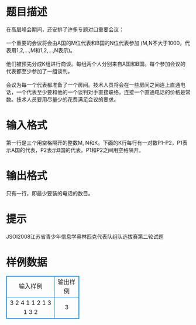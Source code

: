 # 

 
 # 题目描述 
在高层峰会期间，还安排了许多专题对口重要会议：<BR><BR>一个重要的会议将会由A国的M位代表和B国的N位代表参加&nbsp;(M,N不大于1000，代表用1,2,…,M和1,2,…,N表示)。<BR><BR>他们被预先分成K组进行商谈。每组两个人分别来自A国和B国。每个参加会议的代表都至少参加了一组谈判。<BR><BR>会议为每一个代表都准备了一个房间。技术人员将会在一些房间之间连上直通电话，一个代表至少要和他的一个谈判对手直接联络。连接一个直通电话的价格是常数。技术人员要用尽量少的花费满足会议的要求。<BR> 

 
 # 输入格式 
第一行是三个用空格隔开的整数M,&nbsp;N和K。下面的K行每行有一对数P1–P2，P1表示A国的代表，P2表示B国的代表。P1和P2之间用空格隔开。 

 
 # 输出格式 
只有一行，即最少要装的电话的数目。<BR> 

 
 # 提示 
JSOI2008江苏省青少年信息学奥林匹克代表队组队选拔赛第二轮试题 
# 样例数据
<style>
        table,table tr th, table tr td { border:1px solid #0094ff; }
        table { width: 200px; min-height: 25px; line-height: 25px; text-align: center; border-collapse: collapse;}   
    </style>
<table>
	<tr>
		<td>输入样例</td>
		<td>输出样例</td>
	</tr>
<tr><td>3 2 4
1 1
2 1
3 1
3 2
</td><td>3
</td></tr></table>
